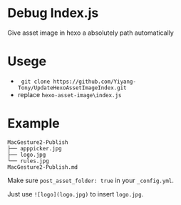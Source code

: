 # Debug Index.js


Give asset image in hexo a absolutely path automatically

# Usege

- ` git clone https://github.com/Yiyang-Tony/UpdateHexoAssetImageIndex.git`
- replace `hexo-asset-image\index.js`

# Example

```shell
MacGesture2-Publish
├── apppicker.jpg
├── logo.jpg
└── rules.jpg
MacGesture2-Publish.md
```

Make sure `post_asset_folder: true` in your `_config.yml`.

Just use `![logo](logo.jpg)` to insert `logo.jpg`.

